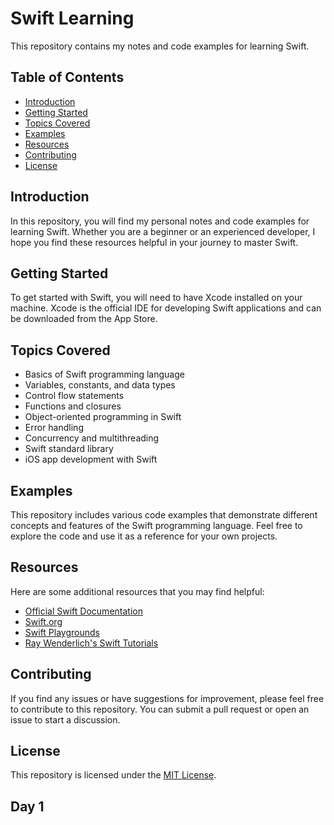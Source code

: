 # Swift Learning

This repository contains my notes and code examples for learning Swift.

## Table of Contents

- [Introduction](#introduction)
- [Getting Started](#getting-started)
- [Topics Covered](#topics-covered)
- [Examples](#examples)
- [Resources](#resources)
- [Contributing](#contributing)
- [License](#license)

## Introduction

In this repository, you will find my personal notes and code examples for learning Swift. Whether you are a beginner or an experienced developer, I hope you find these resources helpful in your journey to master Swift.

## Getting Started

To get started with Swift, you will need to have Xcode installed on your machine. Xcode is the official IDE for developing Swift applications and can be downloaded from the App Store.

## Topics Covered

- Basics of Swift programming language
- Variables, constants, and data types
- Control flow statements
- Functions and closures
- Object-oriented programming in Swift
- Error handling
- Concurrency and multithreading
- Swift standard library
- iOS app development with Swift

## Examples

This repository includes various code examples that demonstrate different concepts and features of the Swift programming language. Feel free to explore the code and use it as a reference for your own projects.

## Resources

Here are some additional resources that you may find helpful:

- [Official Swift Documentation](https://docs.swift.org/swift-book/)
- [Swift.org](https://swift.org/)
- [Swift Playgrounds](https://www.apple.com/swift/playgrounds/)
- [Ray Wenderlich's Swift Tutorials](https://www.raywenderlich.com/swift)

## Contributing

If you find any issues or have suggestions for improvement, please feel free to contribute to this repository. You can submit a pull request or open an issue to start a discussion.

## License

This repository is licensed under the [MIT License](LICENSE).

## Day 1